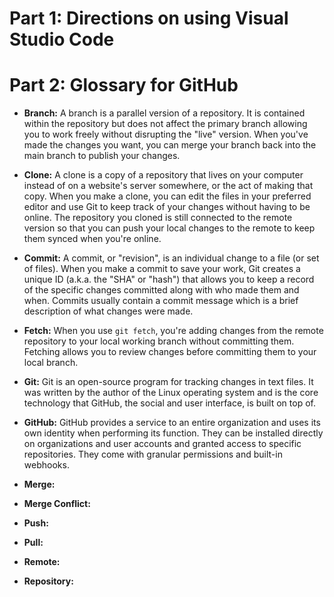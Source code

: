 # Part 1: Directions on using Visual Studio Code


# Part 2: Glossary for GitHub
- **Branch:**
  A branch is a parallel version of a repository. It is contained within the repository but does not affect the primary branch allowing you to work freely without disrupting the "live" version. When you've made the changes you want, you can merge your branch back into the main branch to publish your changes.
- **Clone:**
  A clone is a copy of a repository that lives on your computer instead of on a website's server somewhere, or the act of making that copy. When you make a clone, you can edit the files in your preferred editor and use Git to keep track of your changes without having to be online. The repository you cloned is still connected to the remote version so that you can push your local changes to the remote to keep them synced when you're online.
- **Commit:**
  A commit, or "revision", is an individual change to a file (or set of files). When you make a commit to save your work, Git creates a unique ID (a.k.a. the "SHA" or "hash") that allows you to keep a record of the specific changes committed along with who made them and when. Commits usually contain a commit message which is a brief description of what changes were made.
- **Fetch:**
  When you use `git fetch`, you're adding changes from the remote repository to your local working branch without committing them. Fetching allows you to review changes before committing them to your local branch. 
- **Git:**
  Git is an open-source program for tracking changes in text files. It was written by the author of the Linux operating system and is the core technology that GitHub, the social and user interface, is built on top of.
- **GitHub:**
  GitHub provides a service to an entire organization and uses its own identity when performing its function. They can be installed directly on organizations and user accounts and granted access to specific repositories. They come with granular permissions and built-in webhooks.
- **Merge:**
  
- **Merge Conflict:**
- **Push:**
- **Pull:**
- **Remote:**
- **Repository:**
